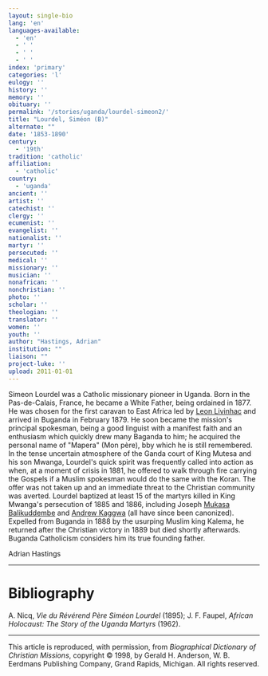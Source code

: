 ```yaml
---
layout: single-bio
lang: 'en'
languages-available:
  - 'en'
  - ' '
  - ' '
  - ' '
index: 'primary'
categories: 'l'
eulogy: ''
history: ''
memory: ''
obituary: ''
permalink: '/stories/uganda/lourdel-simeon2/'
title: "Lourdel, Siméon (B)"
alternate: ""
date: '1853-1890'
century:
  - '19th'
tradition: 'catholic'
affiliation:
  - 'catholic'
country:
  - 'uganda'
ancient: ''
artist: ''
catechist: ''
clergy: ''
ecumenist: ''
evangelist: ''
nationalist: ''
martyr: ''
persecuted: ''
medical: ''
missionary: ''
musician: ''
nonafrican: ''
nonchristian: ''
photo: ''
scholar: ''
theologian: ''
translator: ''
women: ''
youth: ''
author: "Hastings, Adrian"
institution: ""
liaison: ""
project-luke: ''
upload: 2011-01-01
---
```




Simeon Lourdel was a Catholic missionary
pioneer in Uganda. Born in the Pas-de-Calais, France, he became
a White Father, being ordained in 1877. He was chosen for
the first caravan to East Africa led by [Leon
Livinhac](livinhac_auguste.html) and arrived in Buganda in February 1879. He soon
became the mission's principal spokesman, being a good linguist
with a manifest faith and an enthusiasm which quickly drew
many Baganda to him; he acquired the personal name of "Mapera"
(Mon père), bby which he is still remembered. In the tense
uncertain atmosphere of the Ganda court of King Mutesa and
his son Mwanga, Lourdel's quick spirit was frequently called
into action as when, at a moment of crisis in 1881, he offered
to walk through fire carrying the Gospels if a Muslim spokesman
would do the same with the Koran. The offer was not taken
up and an immediate threat to the Christian community was
averted. Lourdel baptized at least 15 of the martyrs killed
in King Mwanga's persecution of 1885 and 1886, including Joseph
[Mukasa Balikuddembe](balikudembe_.html) and [Andrew
Kaggwa](kaggwa_andrew.html) (all have since been canonized). Expelled from
Buganda in 1888 by the usurping Muslim king Kalema, he returned
after the Christian victory in 1889 but died shortly afterwards.
Buganda Catholicism considers him its true founding father.

Adrian Hastings

---

# Bibliography

A. Nicq, *Vie du Révérend Père Siméon Lourdel* (1895); J. F. Faupel, *African Holocaust: The Story of the Uganda Martyrs* (1962).

---

This article is reproduced, with permission, from *Biographical Dictionary of Christian Missions*, copyright © 1998, by Gerald H. Anderson, W. B. Eerdmans Publishing Company, Grand Rapids, Michigan. All rights reserved.